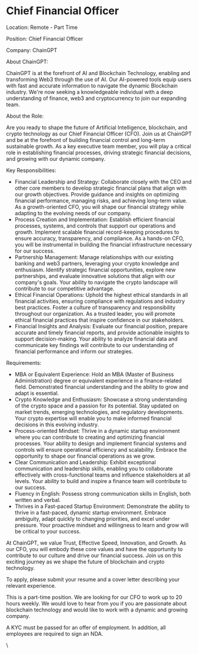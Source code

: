 # Chief Financial Officer

Location: Remote - Part Time

Position: Chief Financial Officer

Company: ChainGPT

About ChainGPT:

ChainGPT is at the forefront of AI and Blockchain Technology, enabling and transforming Web3 through the use of AI. Our AI-powered tools equip users with fast and accurate information to navigate the dynamic Blockchain industry. We're now seeking a knowledgeable individual with a deep understanding of finance, web3 and cryptocurrency to join our expanding team.

About the Role:

Are you ready to shape the future of Artificial Intelligence, blockchain, and crypto technology as our Chief Financial Officer (CFO). Join us at ChainGPT and be at the forefront of building financial control and long-term sustainable growth. As a key executive team member, you will play a critical role in establishing financial processes, driving strategic financial decisions, and growing with our dynamic company.

Key Responsibilities:

* &#x20;Financial Leadership and Strategy: Collaborate closely with the CEO and other core members to develop strategic financial plans that align with our growth objectives. Provide guidance and insights on optimizing financial performance, managing risks, and achieving long-term value. As a growth-oriented CFO, you will shape our financial strategy while adapting to the evolving needs of our company.
* Process Creation and Implementation: Establish efficient financial processes, systems, and controls that support our operations and growth. Implement scalable financial record-keeping procedures to ensure accuracy, transparency, and compliance. As a hands-on CFO, you will be instrumental in building the financial infrastructure necessary for our success.
* Partnership Management: Manage relationships with our existing banking and web3 partners, leveraging your crypto knowledge and enthusiasm. Identify strategic financial opportunities, explore new partnerships, and evaluate innovative solutions that align with our company's goals. Your ability to navigate the crypto landscape will contribute to our competitive advantage.
* Ethical Financial Operations: Uphold the highest ethical standards in all financial activities, ensuring compliance with regulations and industry best practices. Foster a culture of transparency and responsibility throughout our organization. As a trusted leader, you will promote ethical financial practices that inspire confidence in our stakeholders.
* Financial Insights and Analysis: Evaluate our financial position, prepare accurate and timely financial reports, and provide actionable insights to support decision-making. Your ability to analyze financial data and communicate key findings will contribute to our understanding of financial performance and inform our strategies.

Requirements:

* MBA or Equivalent Experience: Hold an MBA (Master of Business Administration) degree or equivalent experience in a finance-related field. Demonstrated financial understanding and the ability to grow and adapt is essential.
* Crypto Knowledge and Enthusiasm: Showcase a strong understanding of the crypto space and a passion for its potential. Stay updated on market trends, emerging technologies, and regulatory developments. Your crypto expertise will enable you to make informed financial decisions in this evolving industry.
* Process-oriented Mindset: Thrive in a dynamic startup environment where you can contribute to creating and optimizing financial processes. Your ability to design and implement financial systems and controls will ensure operational efficiency and scalability. Embrace the opportunity to shape our financial operations as we grow.
* Clear Communication and Leadership: Exhibit exceptional communication and leadership skills, enabling you to collaborate effectively with cross-functional teams and influence stakeholders at all levels. Your ability to build and inspire a finance team will contribute to our success.
* Fluency in English: Possess strong communication skills in English, both written and verbal.
* Thrives in a Fast-paced Startup Environment: Demonstrate the ability to thrive in a fast-paced, dynamic startup environment. Embrace ambiguity, adapt quickly to changing priorities, and excel under pressure. Your proactive mindset and willingness to learn and grow will be critical to your success.

At ChainGPT, we value Trust, Effective Speed, Innovation, and Growth. As our CFO, you will embody these core values and have the opportunity to contribute to our culture and drive our financial success. Join us on this exciting journey as we shape the future of blockchain and crypto technology.

To apply, please submit your resume and a cover letter describing your relevant experience.

This is a part-time position. We are looking for our CFO to work up to 20 hours weekly. We would love to hear from you if you are passionate about blockchain technology and would like to work with a dynamic and growing company.

A KYC must be passed for an offer of employment. In addition, all employees are required to sign an NDA.

\
